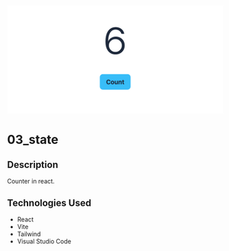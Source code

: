 ![Screenshot](./screenshot.png "Screenshot")
# 03_state

## Description

Counter in react.

## Technologies Used

- React
- Vite
- Tailwind
- Visual Studio Code

